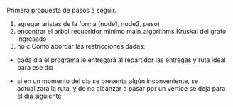 Primera propuesta de pasos a seguir.

1. agregar aristas de la forma (node1, node2, peso)
2. encontrar el arbol recubridor minimo main_algorithms.Kruskal del grafo ingresado
3. no c
Como abordar las restricciones dadas:

- cada dia el programa le entregará al repartidor las entregas y ruta ideal para ese dia

- si en un momento del dia se presenta algún inconveniente, se actualizará la ruta, y
de no alcanzar a pasar por un vertice se deja para el dia siguiente
